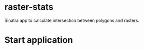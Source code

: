 raster-stats
============

Sinatra app to calculate intersection between polygons and rasters.


Start application
============

